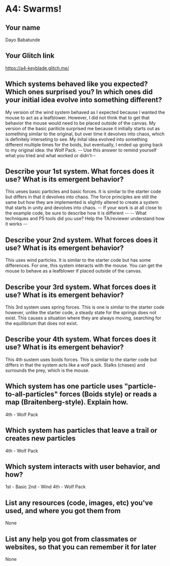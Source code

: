# A4: Swarms!

## Your name

Dayo Babatunde

## Your Glitch link

https://a4-keyblade.glitch.me/

## Which systems behaved like you expected? Which ones surprised you? In which ones did your initial idea evolve into something different?

My version of the wind system behaved as I expected because I wanted the mouse to act as a leafblower. However, I
did not think that to get that behavior the mouse would need to be placed outside of the canvas. My version of
the basic pariticle surprised me because it initially starts out as something similar to the original, but over
time it devolves into chaos, which is definitely interseting to see. My inital idea evolved into something
different multiple times for the boids, but eventually, I ended up going back to my original idea: the Wolf Pack.
-- Use this answer to remind yourself what you tried and what worked or didn't--

## Describe your 1st system. What forces does it use? What is its emergent behavior?

This ueses basic particles and basic forces. It is similar to the starter code but differs
in that it devolves into chaos. The force principles are still the same but how they are implemented is slightly
altered to create a system that starts in unity and devolves into chaos.
-- If your work is at all close to the example code, be sure to describe how it is different --
-- What techniques and P5 tools did you use? Help the TA/reviewer understand how it works --

## Describe your 2nd system. What forces does it use? What is its emergent behavior?

This uses wind particles. It is similar to the starter code but has some differences.
For one, this system interacts with the mouse. You can get the mouse to behave as a leafblower if placed
outside of the canvas.

## Describe your 3rd system. What forces does it use? What is its emergent behavior?

This 3rd system uses spring forces. This is one is similar to the starter code however, unlike the starter code,
a steady state for the springs does not exist. This causes a situation where they are always moving, searching for
the equilibrium that does not exist.

## Describe your 4th system. What forces does it use? What is its emergent behavior?

This 4th sustem uses boids forces. This is similar to the starter code but differs in that the system acts like a wolf pack.
Stalks (chases) and surrounds the prey, which is the mouse.

## Which system has one particle uses "particle-to-all-particles" forces (Boids style) or reads a map (Braitenberg-style). Explain how.

4th - Wolf Pack

## Which system has particles that leave a trail or creates new particles

4th - Wolf Pack

## Which system interacts with user behavior, and how?

1st - Basic
2nd - Wind
4th - Wolf Pack

## List any resources (code, images, etc) you've used, and where you got them from

None

## List any help you got from classmates or websites, so that you can remember it for later

None
